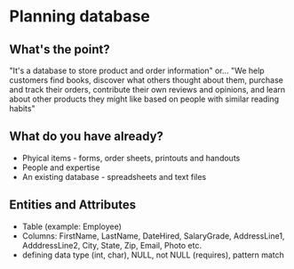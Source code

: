 # Planning database

## What's the point?
"It's a database to store product and order information"
or...
"We help customers find books, discover what others thought about them, purchase and track their orders, contribute their own reviews and opinions, and learn about other products they might like based on people with similar reading habits"

## What do you have already?

- Phyical items - forms, order sheets, printouts and handouts
- People and expertise
- An existing database - spreadsheets and text files

## Entities and Attributes

- Table (example: Employee)
- Columns: FirstName, LastName, DateHired, SalaryGrade, AddressLine1, AdddressLine2, City, State, Zip, Email, Photo etc.
- defining data type (int, char), NULL, not NULL (requires), pattern match